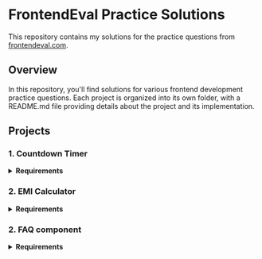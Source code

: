 # FrontendEval Practice Solutions

This repository contains my solutions for the practice questions from [frontendeval.com](https://frontendeval.com/).

## Overview

In this repository, you'll find solutions for various frontend development practice questions. Each project is organized into its own folder, with a README.md file providing details about the project and its implementation.

## Projects

### 1. Countdown Timer  
<details>
<summary><strong>Requirements</strong></summary>

- **Accessibility**:
  - The 'Hours', 'Minutes', and 'Seconds' fields should not have visible labels, but they should be accessible and clearly labeled to a screen reader.
  
- **Placeholder Text**:
  - The input fields should use placeholder text as shown in the screenshot above.
  
- **Start Timer**:
  - Pressing 'Start' should start the timer, replace the input fields with plain text for the hours/minutes/seconds, and replace 'Start' with 'Pause' and 'Reset' buttons.
  
- **Pause Timer**:
  - Pressing 'Pause' should pause the timer, and replace the 'Pause' button with a 'Start' button.
  
- **Reset Timer**:
  - Pressing 'Reset' should revert the app back to the initial state.
  
- **Zero-padding**:
  - While the timer is counting down, the numbers should be zero-padded (e.g. 01 vs 1).
  
- **Notification**:
  - When the timer reaches zero, if the app has appropriate permissions, it should display a Notification that the timer is complete.
  
- **Alert**:
   - If the app doesn't have appropriate permissions, it should show an alert when the timer reaches zero.
- Technologies: ReactJS, Tailwinds.
- Installation: npm create vite@latest project-name
- Screenshots:
      <p style="text-align: center;">
    <img src="https://github.com/mrpankajpandey/Master-React-projects/assets/107976020/392722d8-405b-4fe0-bbbf-e6683e3d9bee" width="400px" style="display: inline-block; margin-right: 10px;" />
    <img src="https://github.com/mrpankajpandey/Master-React-projects/assets/107976020/14cb6c72-b1a6-4bfd-822a-f66a3604d105" width="400px" style="display: inline-block; margin-left: 10px;" />
</p>
</details>


### 2. EMI Calculator
<details>
<summary><strong>Requirements</strong></summary>

   - Technologies: ReactJS, Tailwinds.
   - Installation: npm create vite@latest project-name
   - Screenshots: ![image](https://github.com/mrpankajpandey/Master-React-projects/assets/107976020/89cb1d80-7914-486d-873b-2b4b1a062c6e)

</details>


### 2. FAQ component
<details>
<summary><strong>Requirements</strong></summary>
    
- The FAQ component should receive the list of questions in the JS object format above.
- Every question from the object should be displayed, with an adjacent chevron as in the mockup.
- Clicking any question should reveal the answer.
- Clicking a question again should hide the answer.
- The first answer should be revealed by default.
- Technologies: ReactJS, Tailwinds.
- Installation: npm create vite@latest project-name
- Screenshots: ![image](https://github.com/mrpankajpandey/Master-React-projects/assets/107976020/89cb1d80-7914-486d-873b-2b4b1a062c6e)

</details>



